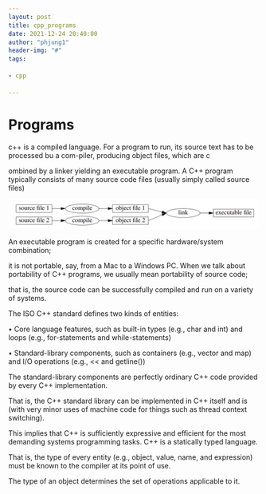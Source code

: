 ```yaml
---
layout: post
title: cpp_programs
date: 2021-12-24 20:40:00
author: "phjung1"
header-img: "#"
tags:

- cpp

---
```


# Programs

c++ is a compiled language. For a program to run, its source text has to be processed bu a com-piler, producing object files, which are c

ombined by a linker yielding an executable program. A C++ program typically consists of many source code files (usually simply called source files)

![](https://raw.githubusercontent.com/phjung1/imageUploader/main/2021/12/24-20-44-45-2021-12-24-20-44-43-image.png)

An executable program is created for a specific hardware/system combination;

 it is not portable, say, from a Mac to a Windows PC. When we talk about portability of C++ programs, we usually mean portability of source code; 

that is, the source code can be successfully compiled and run on a variety of systems. 

The ISO C++ standard defines two kinds of entities:

 • Core language features, such as built-in types (e.g., char and int) and loops (e.g., for-statements and while-statements) 

• Standard-library components, such as containers (e.g., vector and map) and I/O operations (e.g., << and getline())

The standard-library components are perfectly ordinary C++ code provided by every C++ implementation. 

That is, the C++ standard library can be implemented in C++ itself and is (with very minor uses of machine code for things such as thread context switching). 

This implies that C++ is sufficiently expressive and efficient for the most demanding systems programming tasks. C++ is a statically typed language. 

That is, the type of every entity (e.g., object, value, name, and expression) must be known to the compiler at its point of use. 

The type of an object determines the set of operations applicable to it.
